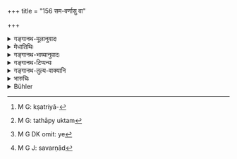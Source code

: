 +++
title = "156 सम-वर्णासु वा"

+++

<details><summary>गङ्गानथ-मूलानुवादः</summary>

Or, all the sons of twice-born men, born of wives of the same caste, shall divide the property equally, after the others have given to the eldest his ‘preferential share.’—(156)
</details>

<details><summary>मेधातिथिः</summary>

**वा**शब्दो द्वितीयं विकल्पम् अन्तरेणानुपपद्यमानः प्रकृतम् अपेक्ष्य निराकाङ्क्षो भवति । **समवर्णास्व्** असमवर्णासु **वा** शूद्रसैव सर्वधनहरत्वनिषेधाद् द्विजातिविषयम् एव विज्ञायते । तेन ब्राह्मणस्यासति ब्राह्मणीपुत्रे क्षत्रियादिजाताः सर्वधनहरा भवन्तीत्य् उक्तं भवति । एवं क्षत्रियस्य[^४५८] वैश्यापुत्रः । 


[^४५८]:
     M G: kṣatriyā-

- न त्व् अयम् अर्थः **उद्धारं ज्यायसे दत्वा सर्वे **ऽसवर्णा**जाताः समं** सवर्णापुत्रैर् **भजेरन्**, प्रागुक्तैकांशापचयविरोधात् । 

- <u>यद्य्</u> अप्य् उक्तं निर्गुणेषु सवर्णापुत्रेषु गुणवत्स्व् इतरेषु युक्तम् एव साम्यम् । तथा चोक्तम्-[^४५९] उक्तम् "सवर्णापुत्रो अन्यायवृत्तो न लभतैकेषाम्" (ग्ध् २८.४०) इति ।


[^४५९]:
     M G: tathāpy uktam

- <u>तद् एतद्</u> असत्, जातेर् अत्यन्तमान्यत्वात् । "उत्पन्नो वार्थस्वाम्यम् इत्य् आचार्याः" इति । तेनेयम् अत्र व्याख्या । असत्सु सवर्णास्व् असवर्णास्व् अपि ये[^४६०] जातास् ते ऽपि जायांशम् उद्धारेण सवर्णवद्[^४६१] विभजेरन् ॥ ९.१५६ ॥


[^४६१]:
     M G J: savarṇād


[^४६०]:
     M G DK omit: ye
</details>

<details><summary>गङ्गानथ-भाष्यानुवादः</summary>

In the absence of any other alternative, (he term ‘or’ can be explained only as referring to what is here stated.

Whether the wives belong to the same caste or to different castes, it is only the *Śūdra* son that has been precluded from inheriting the entire property; hence, what is asserted here must be understood to apply to
*twice-born* sons only. Consequently, the sense is that if a *Brāhmaṇa*
has no son born of his *Brāhmaṇa* wife, his sons horn of the other wives, inherit his entire property. Similarly, the son of the *Vaiśya* wife of the Kṣatriya father.

The text cannot mean that ‘after the preferential share has been given to the eldest brother, all the sons born of wives of different castes shall divide *equally*,—with those born of the wives of the same caste.’ As this would he contrary to what has been said before (in 153) regarding each son of the lower caste receiving one share less than that of the higher caste.

It has been argued that—“This equality would be right in a case where the sons of the wife of the same caste are devoid of qualities, while those of the lower castes are duly qualified; specially in view of what has been declared by Gautama (28.40)—according to same people, a son of the wife of the same caste does not inherit, if he is misbehaved.”

This, however, is not right. Because, the caste of the son is the most important consideration. In fact, the revered teachers have declared that as soon as the son (of the wife of the same caste) has been born, he becomes the owner of the entire property.

Thus, the rule on this subject should be as that when there are no sons of the wife of the same caste, oven those sons that are born of wives of different, castes should give to the eldest brother of the same caste as themselves, his preferential share and divide the rest equally.—(156)
</details>

<details><summary>गङ्गानथ-टिप्पन्यः</summary>

This verse is quoted in *Vivādaratnākara* (p. 532), which adds the
following explanation:—In cases where twice-born men have many sons from
several wives of the same caste as themselves ,—*or* (as indicated by
the term ‘*vā*’) many sons from several wives of diverse castes,—the
sons shall divide the property equally after having given something to
the eldest brother as his ‘additional share.’

It is quoted in *Smṛtitattva* II (p. 193).
</details>

<details><summary>गङ्गानथ-तुल्य-वाक्यानि</summary>

**(verses 9.149-157)  
**

See Comparative notes for [Verse
9.149](http://www.wisdomlib.org/hinduism/book/manusmriti-with-the-commentary-of-medhatithi/d/doc201526.html#comparative-notes "English translation of verse").
</details>

<details><summary>भारुचिः</summary>

**समवर्णासु वा जाता** ज्यायसे मानवर्धनं यत् किंचिद् **दत्वा भजेरन्न् इतरे समम्** । हीनजातिगुणवत्तरेष्व् अयं विधिः सामर्थ्याद् विज्ञेयः ॥ ९.१५६ ॥
</details>

<details><summary>Bühler</summary>

156	All the sons of twice-born men, born of wives of the same caste, shall equally divide the estate, after the others have given to the eldest an additional share.
</details>
